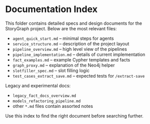 # Documentation Index

This folder contains detailed specs and design documents for the StoryGraph project.
Below are the most relevant files:

- `agent_quick_start.md` – minimal steps for agents
- `service_structure.md` – description of the project layout
- `pipeline_overview.md` – high level view of the pipelines
- `pipeline_implementation.md` – details of current implementation
- `fact_examples.md` – example Cypher templates and facts
- `graph_proxy.md` – explanation of the Neo4j helper
- `slotfiller_spec.md` – slot filling logic
- `test_cases_extract_save.md` – expected tests for `/extract-save`

Legacy and experimental docs:

- `legacy_fact_docs_overview.md`
- `models_refactoring_pipeline.md`
- other `*.md` files contain assorted notes

Use this index to find the right document before searching further.
